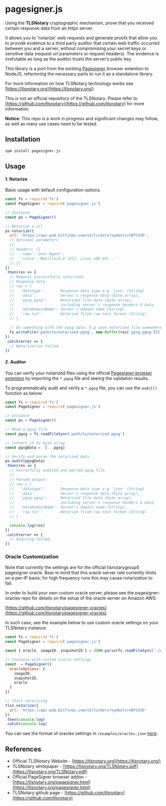# pagesigner.js

Using the **TLSNotary** cryptographic mechanism, prove that you received certain response data from an https server.

It allows you to 'notarize' web requests and generate proofs that allow you to provide evidence to a third party auditor that certain web traffic occurred between you and a server, without compromising your secret keys or sensitive data (request url parameters or request headers). The evidence is
irrefutable as long as the auditor trusts the server’s public key.

This library is a port from the existing [Pagesigner](https://tlsnotary.org/pagesigner.html) browser extention to NodeJS, refactoring the necessary parts to run it as a standalone library.

For more information on how TLSNotary technology works see
[https://tlsnotary.org](https://tlsnotary.org/)


This is not an official repository of the TLSNotary. Please refer to [https://github.com/tlsnotary](https://github.com/tlsnotary) for more information.

**Notice**: This repo is a work in progress and significant changes may follow, as well as many use cases need to be tested.

## Installation

```bash
npm install pagesigner.js
```

## Usage
#### 1. Notarize
Basic usage with default configuration options.
```javascript
const fs = require('fs')
const PageSigner = require('pagesigner.js')

// Instance
const ps = PageSigner()

// Notarize a url
ps.notarize({
  url: 'https://api-pub.bitfinex.com/v2/tickers?symbols=tBTCUSD',
  // Optional parameters
  //
  // headers: [{
  //   'name':'User-Agent',
  //   'value':'Mozilla/5.0 (X11; Linux x86_64)...'
  // }]
})
.then(res => {
  // Request successfully notarized.
  // Response data
  // res = {
  //   'datatype':       Response data type e.g 'json' (String)
  //   'data':           Server's response data (byte array),
  //   'pgsg.pgsg':      Notarized file data (byte array),
  //                     including server's response headers & data,
  //   'metaDomainName': Server's domain name (String),
  //   'raw.txt':        Notarize filed raw text format (String)
  // }

  // Do something with the pgsg data. E.g save notarized file somewhere
  fs.writeFile('path/to/notarized.pgsg', new Buffer(res['pgsg.pgsg']))
})
.catch(error => {
  // Notarization failed.
})

```

#### 2. Auditor
You can verify your notarized files using the official [Pagesigner browser extention](https://tlsnotary.org/pagesigner.html) by importing the `*.pgsg` file and seeing the validation results.

To programmatically audit and verify a `*.pgsg` file, you can use the `audit()` function as below:
```javascript
const fs = require('fs')
const PageSigner = require('pagesigner.js')

// Instance
const ps = PageSigner()

// Read a pgsg file
const pgsg = fs.readFileSync('path/to/notarized.pgsg')

// Convert it to byte array
const pgsgData =  [...pgsg]

// Verify and parse the notarized data
ps.audit(pgsgData)
.then(res => {
  // Succesfully audited and parsed pgsg file.
  //
  // Parsed output:
  // res = {
  //   'datatype':       Response data type e.g 'json' (String)
  //   'data':           Server's response data (byte array),
  //   'pgsg.pgsg':      Notarized file data (byte array),
  //                     including server's response headers & data,
  //   'metaDomainName': Server's domain name (String),
  //   'raw.txt':        Notarize filed raw text format (String)
  // }

  console.log(res)
})
.catch(error => {
  // Auditing failed.
})

```

### Oracle Customization

Note that currently the settings are for the official tlsnotarygroup5 pagesigner oracle. Bear in mind that this oracle server rate currently limits on a per-IP basis; for high frequency runs this may cause notarization to fail.

In order to build your own custom oracle server, please see the pagesigner-oracles repo for details on the setup of the oracle server on Amazon AWS:

[https://github.com/tlsnotary/pagesigner-oracles](https://github.com/tlsnotary/pagesigner-oracles)

In such case, see the example below to use custom oracle settings on your TLSNotary instance:



```javascript
const fs = require('fs')
const PageSigner = require('pagesigner.js')

const { oracle, imageID, snapshotID } = JSON.parse(fs.readFileSync('./oracles.json'))

// Instance with custom oracle settings
const  = PageSigner({
  oracleOptions: {
    imageID,
    snapshotID,
    oracle
  }
})

// Start notarizing
tlsn.notarize({
  url: 'https://api-pub.bitfinex.com/v2/tickers?symbols=tBTCUSD'
})
.then(console.log)
.catch(console.log)

```
You can see the format of oracles settings in `/examples/oracles.json` [here](https://github.com/goga-m/pagesigner/blob/master/examples/oracles.json).




## References

* Official TLSNotary Website - [https://tlsnotary.org](https://tlsnotary.org/)
* TLSNotary whitepaper - [https://tlsnotary.org/TLSNotary.pdf](https://tlsnotary.org/TLSNotary.pdf)
* Official PageSigner browser addon - [https://tlsnotary.org/pagesigner.html](https://tlsnotary.org/pagesigner.html)
* TLSNotary github page - [https://github.com/tlsnotary](https://github.com/tlsnotary)
